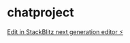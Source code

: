 # chatproject

[Edit in StackBlitz next generation editor ⚡️](https://stackblitz.com/~/github.com/MrBloomguy/chatproject)